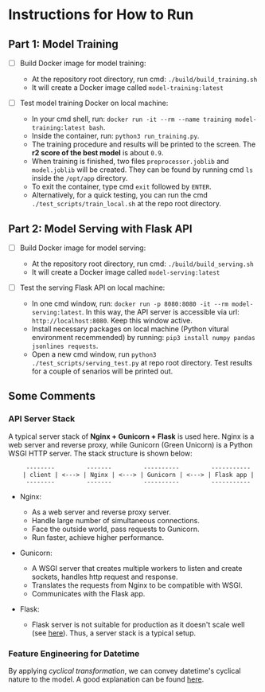 # Instructions for How to Run

## Part 1: Model Training

- [ ] Build Docker image for model training: 
  - At the repository root directory, run cmd: `./build/build_training.sh`
  - It will create a Docker image called `model-training:latest`

- [ ] Test model training Docker on local machine:
  - In your cmd shell, run: `docker run -it --rm --name training model-training:latest bash`.
  - Inside the container, run: `python3 run_training.py`.
  - The training procedure and results will be printed to the screen. The **r2 score of the best model** is about `0.9`.
  - When training is finished, two files `preprocessor.joblib` and `model.joblib` will be created. They can be found by running 
  cmd `ls` inside the `/opt/app` directory.
  - To exit the container, type cmd `exit` followed by `ENTER`.
  - Alternatively, for a quick testing, you can run the cmd `./test_scripts/train_local.sh` at the repo root directory.


## Part 2: Model Serving with Flask API

- [ ] Build Docker image for model serving:
  - At the repository root directory, run cmd: `./build/build_serving.sh`
  - It will create a Docker image called `model-serving:latest`
  
- [ ] Test the serving Flask API on local machine:
  - In one cmd window, run: `docker run -p 8080:8080 -it --rm model-serving:latest`. In this way, the API server is accessible 
  via url: `http://localhost:8080`. Keep this window active.
  - Install necessary packages on local machine (Python vitural environment recemmended) by running: `pip3 install numpy pandas jsonlines requests`.
  - Open a new cmd window, run `python3 ./test_scripts/serving_test.py` at repo root directory. Test results for a couple of senarios will be printed out.


## Some Comments

### API Server Stack
A typical server stack of **Nginx + Gunicorn + Flask** is used here. Nginx is a web server and reverse proxy, while Gunicorn 
(Green Unicorn) is a Python WSGI HTTP server. The stack structure is shown below:

```
     --------         -------         ----------         -----------
    | client | <---> | Nginx | <---> | Gunicorn | <---> | Flask app |
     --------         -------         ----------         -----------
```

- Nginx: 
  - As a web server and reverse proxy server.
  - Handle large number of simultaneous connections.
  - Face the outside world, pass requests to Gunicorn.
  - Run faster, achieve higher performance.

- Gunicorn:
  - A WSGI server that creates multiple workers to listen and create sockets, handles http request and response.
  - Translates the requests from Nginx to be compatible with WSGI.
  - Communicates with the Flask app.
  
- Flask:
  - Flask server is not suitable for production as it doesn't scale well (see [here](https://flask.palletsprojects.com/en/2.0.x/deploying/index.html)).
  Thus, a server stack is a typical setup.

### Feature Engineering for Datetime

By applying *cyclical transformation*, we can convey datetime's cyclical nature to the model.
A good explanation can be found [here](https://ianlondon.github.io/blog/encoding-cyclical-features-24hour-time/).
